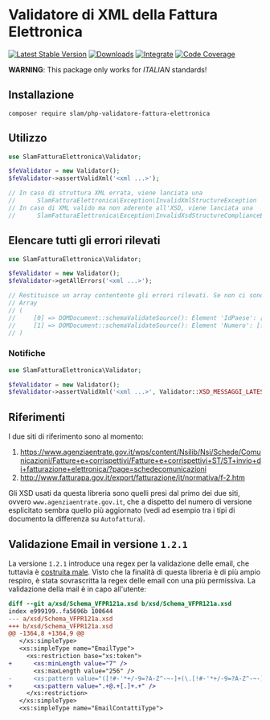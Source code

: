 # Validatore di XML della Fattura Elettronica

[![Latest Stable Version](https://img.shields.io/packagist/v/slam/php-validatore-fattura-elettronica.svg)](https://packagist.org/packages/slam/php-validatore-fattura-elettronica)
[![Downloads](https://img.shields.io/packagist/dt/slam/php-validatore-fattura-elettronica.svg)](https://packagist.org/packages/slam/php-validatore-fattura-elettronica)
[![Integrate](https://github.com/Slamdunk/php-validatore-fattura-elettronica/workflows/Integrate/badge.svg?branch=master)](https://github.com/Slamdunk/php-validatore-fattura-elettronica/actions)
[![Code Coverage](https://codecov.io/gh/Slamdunk/php-validatore-fattura-elettronica/coverage.svg?branch=master)](https://codecov.io/gh/Slamdunk/php-validatore-fattura-elettronica?branch=master)

**WARNING**: This package only works for _ITALIAN_ standards!

## Installazione

```
composer require slam/php-validatore-fattura-elettronica
```

## Utilizzo

```php
use SlamFatturaElettronica\Validator;

$feValidator = new Validator();
$feValidator->assertValidXml('<xml ...>');

// In caso di struttura XML errata, viene lanciata una
//      SlamFatturaElettronica\Exception\InvalidXmlStructureException
// In caso di XML valido ma non aderente all'XSD, viene lanciata una
//      SlamFatturaElettronica\Exception\InvalidXsdStructureComplianceException
```

## Elencare tutti gli errori rilevati

```php
use SlamFatturaElettronica\Validator;

$feValidator = new Validator();
$feValidator->getAllErrors('<xml ...>');

// Restituisce un array contentente gli errori rilevati. Se non ci sono errori l'array sarà vuoto:
// Array
// (
//     [0] => DOMDocument::schemaValidateSource(): Element 'IdPaese': [facet 'pattern'] The value '' is not accepted by the pattern '[A-Z]{2}'.
//     [1] => DOMDocument::schemaValidateSource(): Element 'Numero': [facet 'pattern'] The value '' is not accepted by the pattern '(\p{IsBasicLatin}{1,20})'.
// )

```

### Notifiche

```php
use SlamFatturaElettronica\Validator;

$feValidator = new Validator();
$feValidator->assertValidXml('<xml ...>', Validator::XSD_MESSAGGI_LATEST);
```

## Riferimenti

I due siti di riferimento sono al momento:

1. https://www.agenziaentrate.gov.it/wps/content/Nsilib/Nsi/Schede/Comunicazioni/Fatture+e+corrispettivi/Fatture+e+corrispettivi+ST/ST+invio+di+fatturazione+elettronica/?page=schedecomunicazioni
1. http://www.fatturapa.gov.it/export/fatturazione/it/normativa/f-2.htm

Gli XSD usati da questa libreria sono quelli presi dal primo dei due siti,
ovvero `www.agenziaentrate.gov.it`, che a dispetto del numero di versione
esplicitato sembra quello più aggiornato (vedi ad esempio tra i tipi di
documento la differenza su `Autofattura`).

## Validazione Email in versione `1.2.1`

La versione `1.2.1` introduce una regex per la validazione delle email, che tuttavia è [costruita male](https://github.com/Slamdunk/php-validatore-fattura-elettronica/issues/11#issuecomment-706079124).
Visto che la finalità di questa libreria è di più ampio respiro, è stata sovrascritta la regex delle email
con una più permissiva. La validazione della mail è in capo all'utente:

```diff
diff --git a/xsd/Schema_VFPR121a.xsd b/xsd/Schema_VFPR121a.xsd
index e999199..fa5696b 100644
--- a/xsd/Schema_VFPR121a.xsd
+++ b/xsd/Schema_VFPR121a.xsd
@@ -1364,8 +1364,9 @@
   </xs:simpleType>
   <xs:simpleType name="EmailType">
     <xs:restriction base="xs:token">
+      <xs:minLength value="7" />
       <xs:maxLength value="256" />
-      <xs:pattern value="([!#-'*+/-9=?A-Z^-~-]+(\.[!#-'*+/-9=?A-Z^-~-]+)*|&quot;(\[\]!#-[^-~ \t]|(\\[\t -~]))+&quot;)@([!#-'*+/-9=?A-Z^-~-]+(\.[!#-'*+/-9=?A-Z^-~-]+)*|\[[\t -Z^-~]*\])" />
+      <xs:pattern value=".+@.+[.]+.+" />
     </xs:restriction>
   </xs:simpleType>
   <xs:simpleType name="EmailContattiType">
```
